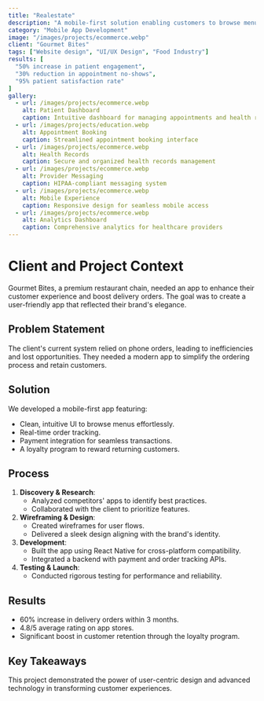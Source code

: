 ```yaml
---
title: "Realestate"
description: "A mobile-first solution enabling customers to browse menus, place orders, and track deliveries seamlessly."
category: "Mobile App Development"
image: "/images/projects/ecommerce.webp"
client: "Gourmet Bites"
tags: ["Website design", "UI/UX Design", "Food Industry"]
results: [
  "50% increase in patient engagement",
  "30% reduction in appointment no-shows",
  "95% patient satisfaction rate"
]
gallery:
  - url: /images/projects/ecommerce.webp
    alt: Patient Dashboard
    caption: Intuitive dashboard for managing appointments and health records
  - url: /images/projects/education.webp
    alt: Appointment Booking
    caption: Streamlined appointment booking interface
  - url: /images/projects/ecommerce.webp
    alt: Health Records
    caption: Secure and organized health records management
  - url: /images/projects/ecommerce.webp
    alt: Provider Messaging
    caption: HIPAA-compliant messaging system
  - url: /images/projects/ecommerce.webp
    alt: Mobile Experience
    caption: Responsive design for seamless mobile access
  - url: /images/projects/ecommerce.webp
    alt: Analytics Dashboard
    caption: Comprehensive analytics for healthcare providers
---
```


# Client and Project Context

Gourmet Bites, a premium restaurant chain, needed an app to enhance their customer experience and boost delivery orders. The goal was to create a user-friendly app that reflected their brand's elegance.

## Problem Statement

The client's current system relied on phone orders, leading to inefficiencies and lost opportunities. They needed a modern app to simplify the ordering process and retain customers.

## Solution

We developed a mobile-first app featuring:

- Clean, intuitive UI to browse menus effortlessly.
- Real-time order tracking.
- Payment integration for seamless transactions.
- A loyalty program to reward returning customers.

## Process

1. **Discovery & Research**:
   - Analyzed competitors' apps to identify best practices.
   - Collaborated with the client to prioritize features.
2. **Wireframing & Design**:
   - Created wireframes for user flows.
   - Delivered a sleek design aligning with the brand's identity.
3. **Development**:
   - Built the app using React Native for cross-platform compatibility.
   - Integrated a backend with payment and order tracking APIs.
4. **Testing & Launch**:
   - Conducted rigorous testing for performance and reliability.

## Results

- 60% increase in delivery orders within 3 months.
- 4.8/5 average rating on app stores.
- Significant boost in customer retention through the loyalty program.

## Key Takeaways

This project demonstrated the power of user-centric design and advanced technology in transforming customer experiences.
